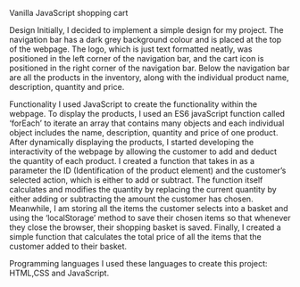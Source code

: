 Vanilla JavaScript shopping cart 

Design 
Initially, I decided to implement a simple design for my project. The navigation bar has a dark grey background colour and is placed at the top of the webpage. The logo, which is just text formatted neatly, was positioned in the left corner of the navigation bar, and the cart icon is positioned in the right corner of the navigation bar. Below the navigation bar are all the products in the inventory, along with the individual product name, description, quantity and price.  

Functionality 
I used JavaScript to create the functionality within the webpage. To display the products, I used an ES6 javaScript function called ‘forEach’ to iterate an array that contains many objects and each individual object includes the name, description, quantity and price of one product. After dynamically displaying the products, I started developing the interactivity of the webpage by allowing the customer to add and deduct the quantity of each product. I created a function that takes in as a parameter the ID (Identification of the product element) and the customer’s selected action, which is either to add or subtract. The function itself calculates and modifies the quantity by replacing the current quantity by either adding or subtracting the amount the customer has chosen. Meanwhile, I am storing all the items the customer selects into a basket and using the ‘localStorage’ method to save their chosen items so that whenever they close the browser, their shopping basket is saved. Finally, I created a simple function that calculates the total price of all the items that the customer added to their basket.  

Programming languages
I used these languages to create this project: HTML,CSS and JavaScript. 
